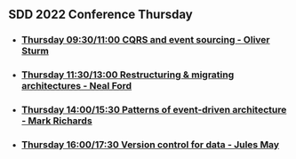 ## SDD 2022 Conference Thursday

- ### [Thursday 09:30/11:00 CQRS and event sourcing - Oliver Sturm](https://sddconf.com/agenda/)

- ### [Thursday 11:30/13:00 Restructuring & migrating architectures - Neal Ford](https://sddconf.com/agenda/)

- ### [Thursday 14:00/15:30 Patterns of event-driven architecture - Mark Richards](https://sddconf.com/agenda/)

- ### [Thursday 16:00/17:30 Version control for data - Jules May](https://sddconf.com/agenda/)